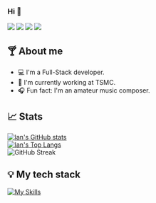 


### Hi 👋

[![](https://img.shields.io/badge/linkedin-%230077B5.svg?style=for-the-badge&logo=linkedin)](https://www.linkedin.com/in/%E5%94%AF%E5%93%B2-%E9%99%B3-6b28a5131/)
[![](https://img.shields.io/badge/Instagram-E4405F?style=for-the-badge&logo=instagram&logoColor=white)]()
[![](https://img.shields.io/badge/Gmail-D14836?style=for-the-badge&logo=gmail&logoColor=white)]()
[![](https://img.shields.io/badge/Spotify-1ED760?style=for-the-badge&logo=spotify&logoColor=white)](https://open.spotify.com/user/21qubjy2inc6yfklxzdjfl2gi?si=8ef456226a164e4e)

🍸 About me
---

- 💻 I'm a Full-Stack developer.
- 🪺 I'm currently working at TSMC.
- 🎧 Fun fact: I'm an amateur music composer.

📈 Stats
---

[![Ian's GitHub stats](https://github-readme-stats.vercel.app/api?username=weiz-98&theme=tokyonight&card_width=495&show_icons=true&rank_icon=github)](https://github.com/anuraghazra/github-readme-stats)
<br/>
[![Ian's Top Langs](https://github-readme-stats.vercel.app/api/top-langs/?username=weiz-98&theme=tokyonight&layout=compact&card_width=495)](https://github.com/anuraghazra/github-readme-stats)
<br/>
![GitHub Streak](https://github-readme-streak-stats.herokuapp.com/?user=weiz-98&theme=tokyonight&count_private=true&bg_color=0d1116&title_color=ce09ec&text_color=a4aacb&icon_color=007ec6)

💡 My tech stack
---
[![My Skills](https://skillicons.dev/icons?i=java,golang,py,javascript,typescript,cpp,react,nextjs,express,maven,spring,django,pytorch,grafana,prometheus,elasticsearch,docker,kubernetes,mysql,mongodb,aws,terraform,azure,gitlab,obsidian&perline=5&theme=dark)](https://skillicons.dev)

<!--
**ysl0628/ysl0628** is a ✨ _special_ ✨ repository because its `README.md` (this file) appears on your GitHub profile.

Here are some ideas to get you started:

- 🔭 I’m currently working on ...
- 🌱 I’m currently learning ...
- 👯 I’m looking to collaborate on ...
- 🤔 I’m looking for help with ...
- 💬 Ask me about ...
- 📫 How to reach me: ...
- 😄 Pronouns: ...
- ⚡ Fun fact: ...
-->
